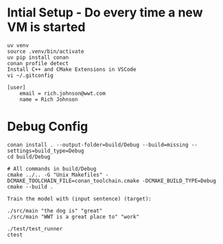 # Intial Setup - Do every time a new VM is started

    uv venv
    source .venv/bin/activate
    uv pip install conan
    conan profile detect
    Install C++ and CMake Extensions in VSCode
    vi ~/.gitconfig

    [user]
        email = rich.johnson@wwt.com
        name = Rich Johnson


# Debug Config

    conan install . --output-folder=build/Debug --build=missing --settings=build_type=Debug
    cd build/Debug 
    
    # All commands in build/Debug
    cmake ../.. -G "Unix Makefiles" -DCMAKE_TOOLCHAIN_FILE=conan_toolchain.cmake -DCMAKE_BUILD_TYPE=Debug
    cmake --build .

    Train the model with (input sentence) (target):

    ./src/main "the dog is" "great"
    ./src/main "WWT is a great place to" "work"

    ./test/test_runner
    ctest